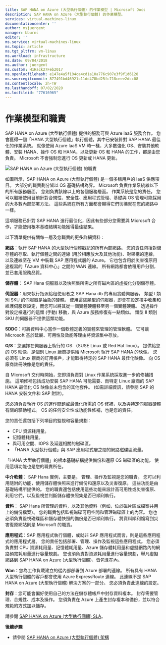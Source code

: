 ```yaml
---
title: SAP HANA on Azure (大型執行個體) 的作業模型 | Microsoft Docs
description: SAP HANA on Azure (大型執行個體) 的作業模型。
services: virtual-machines-linux
documentationcenter: ''
author: msjuergent
manager: bburns
editor: ''
ms.service: virtual-machines-linux
ms.topic: article
ms.tgt_pltfrm: vm-linux
ms.workload: infrastructure
ms.date: 09/04/2018
ms.author: juergent
ms.custom: H1Hack27Feb2017
ms.openlocfilehash: e147e4a5f104ca4cd1a10a776c907e3f9f1d6128
ms.sourcegitcommit: 877491bd46921c11dd478bd25fc718ceee2dcc08
ms.contentlocale: zh-TW
ms.lasthandoff: 07/02/2020
ms.locfileid: "77616965"
---
```

# <a name="operations-model-and-responsibilities"></a>作業模型和職責

SAP HANA on Azure (大型執行個體) 提供的服務可與 Azure IaaS 服務合作。 您會獲得一個「HANA 大型執行個體」執行個體，其中已安裝針對 SAP HANA 最佳化的作業系統。 就像使用 Azure IaaS VM 時一樣，大多數強化 OS、安裝其他軟體、安裝 HANA、操作 OS 和 HANA，以及更新 OS 和 HANA 的工作，都是由您負責。 Microsoft 不會強制您進行 OS 更新或 HANA 更新。

![SAP HANA on Azure (大型執行個體) 的職責](./media/hana-overview-architecture/image2-responsibilities.png)

如圖所示，SAP HANA on Azure (大型執行個體) 是一個多租用戶的 IaaS 供應項目。 大部分的職責劃分皆以 OS 基礎結構為界。 Microsoft 負責作業系統線以下的所有服務層面。 您則負責該線以上的各個服務層面。 作業系統是您的責任。 您可以繼續使用目前針對合規性、安全性、應用程式管理、基礎與 OS 管理可能採用的大多數內部部署方法。 這些系統在所有方面都會顯得它們彷彿就在您的網路中一樣。

這項服務已針對 SAP HANA 進行最佳化，因此有些部分您需要與 Microsoft 合作，才能使用根本基礎結構功能獲得最佳結果。

以下清單提供有關每一層及您職責的更多詳細資料：

**網路**：執行 SAP HANA 的大型執行個體戳記的所有內部網路。 您的責任包括對儲存體的存取、執行個體之間的連線 (用於相應放大及其他功能)、對架構的連線，以及連線至在 VM 中裝載 SAP 應用程式層的 Azure。 它也包含用於災害復原用途複寫的「Azure 資料中心」之間的 WAN 連線。 所有網路都會依租用戶分割，並已套用服務品質。

**儲存體**： SAP Hana 伺服器以及快照集所需之所有磁片區的虛擬化分割儲存體。 

**伺服器**：用來執行指派給租使用者之 SAP Hana db 的專用實體伺服器。 類型 I 類別 SKU 的伺服器是抽象的硬體。 使用這些類型的伺服器，即會在設定檔中收集和維護伺服器設定，而您可以將其從一個實體硬體移至另一個實體硬體。 透過操作對設定檔進行的這類 (手動) 移動，與 Azure 服務修復有一點類似。 類型 II 類別 SKU 的伺服器不提供這類功能。

**SDDC**：可將資料中心當作一個軟體定義的實體來管理的管理軟體。 它可讓 Microsoft 基於延展、可用性及效能等理由將資源集中存放。

**O/S**：您選擇在伺服器上執行的 OS （SUSE Linux 或 Red Hat linux）。 提供給您的 OS 映像，是個別 Linux 廠商提供給 Microsoft 執行 SAP HANA 的映像。 您必須有 Linux 廠商的訂用帳戶，才能取得特定的 SAP HANA 最佳化映像。 向 OS 廠商註冊映像是您的責任。 

自 Microsoft 交付時開始，您即須負責對 Linux 作業系統採取進一步的修補措施。 這項修補包括成功安裝 SAP HANA 可能需要、而特定 Linux 廠商的 SAP HANA 最佳化 OS 映像並未包含的其他套件。 (如需詳細資訊，請參閱 SAP 的 HANA 安裝文件和 SAP 附註)。 

您必須負責執行 OS 的運作問題或最佳化所需的 OS 修補，以及與特定伺服器硬體有關的驅動程式。 OS 的任何安全性或功能性修補，也是您的責任。 

您的責任還包括下列項目的監視和容量規劃︰

- CPU 資源耗用量。
- 記憶體耗用量。
- 與可用空間、IOPS 及延遲相關的磁碟區。
- 「HANA 大型執行個體」與 SAP 應用程式層之間的網路磁碟區流量。

「HANA 大型執行個體」的根本基礎結構提供備份和還原 OS 磁碟區的功能。 使用這項功能也是您的職責所在。

**中介軟體**： SAP Hana 實例，主要是。 管理、操作及監視是您的職責。 您可以利用隨附的功能，使用儲存體快照來進行備份和還原以及災害復原。 這些功能是由基礎結構所提供的。 您的職責還包括使用這些功能來設計高可用性或災害復原、利用它們，以及監視並判斷儲存體快照集是否已順利執行。

**資料**： SAP Hana 所管理的資料，以及其他資料（例如，位於磁片區或檔案共用上的備份檔案）。 您的職責包括監視磁碟可用空間和管理磁碟區上的內容。 您也必須負責監視磁碟區和儲存體快照的備份是否已順利執行。 將資料順利複寫到災害復原網站則是 Microsoft 的職責。

**應用程式**：SAP 應用程式執行個體，或就非 SAP 應用程式而言，則是這些應用程式的應用程式層。 您的責任包括部署、管理、操作及監視這些應用程式。 您必須負責對 CPU 資源耗用量、記憶體耗用量、Azure 儲存體耗用量和虛擬網路內的網路頻寬耗用量進行容量規劃。 您也須負責對資源耗用量進行容量規劃，舉凡虛擬網路到 SAP HANA on Azure (大型執行個體)，皆包含在內。

**Wan**：您為工作負載建立的從內部部署到 Azure 部署的連線。 所有具有 HANA 大型執行個體的客戶都會使用 Azure ExpressRoute 連線。 此連線不是 SAP HANA on Azure (大型執行個體) 解決方案的一部分。 您必須負責此連線的設定。

**封存**：您可能會偏好使用自己的方法在儲存體帳戶中封存資料複本。 封存需要管理、合規性、成本及操作。 您須負責在 Azure 上產生封存複本和備份，並以符合規範的方式加以儲存。

請參閱 [SAP HANA on Azure (大型執行個體) SLA](https://azure.microsoft.com/support/legal/sla/sap-hana-large/)。

**後續步驟**
- 請參閱 [SAP HANA on Azure (大型執行個體) 架構](hana-architecture.md)
